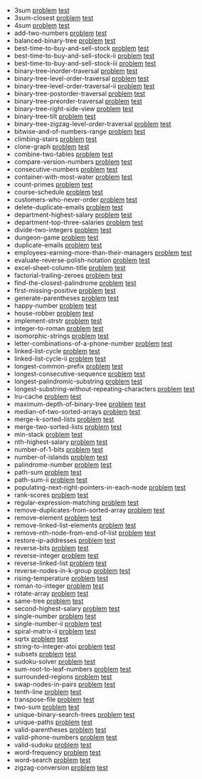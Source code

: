 
* 3sum [problem](./problemset/3sum/readme.md) [test](https://leetcode.com/problems/3sum/) 
* 3sum-closest [problem](./problemset/3sum-closest/readme.md) [test](https://leetcode.com/problems/3sum-closest/) 
* 4sum [problem](./problemset/4sum/readme.md) [test](https://leetcode.com/problems/4sum/) 
* add-two-numbers [problem](./problemset/add-two-numbers/readme.md) [test](https://leetcode.com/problems/add-two-numbers/) 
* balanced-binary-tree [problem](./problemset/balanced-binary-tree/readme.md) [test](https://leetcode.com/problems/balanced-binary-tree/) 
* best-time-to-buy-and-sell-stock [problem](./problemset/best-time-to-buy-and-sell-stock/readme.md) [test](https://leetcode.com/problems/best-time-to-buy-and-sell-stock/) 
* best-time-to-buy-and-sell-stock-ii [problem](./problemset/best-time-to-buy-and-sell-stock-ii/readme.md) [test](https://leetcode.com/problems/best-time-to-buy-and-sell-stock-ii/) 
* best-time-to-buy-and-sell-stock-iii [problem](./problemset/best-time-to-buy-and-sell-stock-iii/readme.md) [test](https://leetcode.com/problems/best-time-to-buy-and-sell-stock-iii/) 
* binary-tree-inorder-traversal [problem](./problemset/binary-tree-inorder-traversal/readme.md) [test](https://leetcode.com/problems/binary-tree-inorder-traversal/) 
* binary-tree-level-order-traversal [problem](./problemset/binary-tree-level-order-traversal/readme.md) [test](https://leetcode.com/problems/binary-tree-level-order-traversal/) 
* binary-tree-level-order-traversal-ii [problem](./problemset/binary-tree-level-order-traversal-ii/readme.md) [test](https://leetcode.com/problems/binary-tree-level-order-traversal-ii/) 
* binary-tree-postorder-traversal [problem](./problemset/binary-tree-postorder-traversal/readme.md) [test](https://leetcode.com/problems/binary-tree-postorder-traversal/) 
* binary-tree-preorder-traversal [problem](./problemset/binary-tree-preorder-traversal/readme.md) [test](https://leetcode.com/problems/binary-tree-preorder-traversal/) 
* binary-tree-right-side-view [problem](./problemset/binary-tree-right-side-view/readme.md) [test](https://leetcode.com/problems/binary-tree-right-side-view/) 
* binary-tree-tilt [problem](./problemset/binary-tree-tilt/readme.md) [test](https://leetcode.com/problems/binary-tree-tilt/) 
* binary-tree-zigzag-level-order-traversal [problem](./problemset/binary-tree-zigzag-level-order-traversal/readme.md) [test](https://leetcode.com/problems/binary-tree-zigzag-level-order-traversal/) 
* bitwise-and-of-numbers-range [problem](./problemset/bitwise-and-of-numbers-range/readme.md) [test](https://leetcode.com/problems/bitwise-and-of-numbers-range/) 
* climbing-stairs [problem](./problemset/climbing-stairs/readme.md) [test](https://leetcode.com/problems/climbing-stairs/) 
* clone-graph [problem](./problemset/clone-graph/readme.md) [test](https://leetcode.com/problems/clone-graph/) 
* combine-two-tables [problem](./problemset/combine-two-tables/readme.md) [test](https://leetcode.com/problems/combine-two-tables/) 
* compare-version-numbers [problem](./problemset/compare-version-numbers/readme.md) [test](https://leetcode.com/problems/compare-version-numbers/) 
* consecutive-numbers [problem](./problemset/consecutive-numbers/readme.md) [test](https://leetcode.com/problems/consecutive-numbers/) 
* container-with-most-water [problem](./problemset/container-with-most-water/readme.md) [test](https://leetcode.com/problems/container-with-most-water/) 
* count-primes [problem](./problemset/count-primes/readme.md) [test](https://leetcode.com/problems/count-primes/) 
* course-schedule [problem](./problemset/course-schedule/readme.md) [test](https://leetcode.com/problems/course-schedule/) 
* customers-who-never-order [problem](./problemset/customers-who-never-order/readme.md) [test](https://leetcode.com/problems/customers-who-never-order/) 
* delete-duplicate-emails [problem](./problemset/delete-duplicate-emails/readme.md) [test](https://leetcode.com/problems/delete-duplicate-emails/) 
* department-highest-salary [problem](./problemset/department-highest-salary/readme.md) [test](https://leetcode.com/problems/department-highest-salary/) 
* department-top-three-salaries [problem](./problemset/department-top-three-salaries/readme.md) [test](https://leetcode.com/problems/department-top-three-salaries/) 
* divide-two-integers [problem](./problemset/divide-two-integers/readme.md) [test](https://leetcode.com/problems/divide-two-integers/) 
* dungeon-game [problem](./problemset/dungeon-game/readme.md) [test](https://leetcode.com/problems/dungeon-game/) 
* duplicate-emails [problem](./problemset/duplicate-emails/readme.md) [test](https://leetcode.com/problems/duplicate-emails/) 
* employees-earning-more-than-their-managers [problem](./problemset/employees-earning-more-than-their-managers/readme.md) [test](https://leetcode.com/problems/employees-earning-more-than-their-managers/) 
* evaluate-reverse-polish-notation [problem](./problemset/evaluate-reverse-polish-notation/readme.md) [test](https://leetcode.com/problems/evaluate-reverse-polish-notation/) 
* excel-sheet-column-title [problem](./problemset/excel-sheet-column-title/readme.md) [test](https://leetcode.com/problems/excel-sheet-column-title/) 
* factorial-trailing-zeroes [problem](./problemset/factorial-trailing-zeroes/readme.md) [test](https://leetcode.com/problems/factorial-trailing-zeroes/) 
* find-the-closest-palindrome [problem](./problemset/find-the-closest-palindrome/readme.md) [test](https://leetcode.com/problems/find-the-closest-palindrome/) 
* first-missing-positive [problem](./problemset/first-missing-positive/readme.md) [test](https://leetcode.com/problems/first-missing-positive/) 
* generate-parentheses [problem](./problemset/generate-parentheses/readme.md) [test](https://leetcode.com/problems/generate-parentheses/) 
* happy-number [problem](./problemset/happy-number/readme.md) [test](https://leetcode.com/problems/happy-number/) 
* house-robber [problem](./problemset/house-robber/readme.md) [test](https://leetcode.com/problems/house-robber/) 
* implement-strstr [problem](./problemset/implement-strstr/readme.md) [test](https://leetcode.com/problems/implement-strstr/) 
* integer-to-roman [problem](./problemset/integer-to-roman/readme.md) [test](https://leetcode.com/problems/integer-to-roman/) 
* isomorphic-strings [problem](./problemset/isomorphic-strings/readme.md) [test](https://leetcode.com/problems/isomorphic-strings/) 
* letter-combinations-of-a-phone-number [problem](./problemset/letter-combinations-of-a-phone-number/readme.md) [test](https://leetcode.com/problems/letter-combinations-of-a-phone-number/) 
* linked-list-cycle [problem](./problemset/linked-list-cycle/readme.md) [test](https://leetcode.com/problems/linked-list-cycle/) 
* linked-list-cycle-ii [problem](./problemset/linked-list-cycle-ii/readme.md) [test](https://leetcode.com/problems/linked-list-cycle-ii/) 
* longest-common-prefix [problem](./problemset/longest-common-prefix/readme.md) [test](https://leetcode.com/problems/longest-common-prefix/) 
* longest-consecutive-sequence [problem](./problemset/longest-consecutive-sequence/readme.md) [test](https://leetcode.com/problems/longest-consecutive-sequence/) 
* longest-palindromic-substring [problem](./problemset/longest-palindromic-substring/readme.md) [test](https://leetcode.com/problems/longest-palindromic-substring/) 
* longest-substring-without-repeating-characters [problem](./problemset/longest-substring-without-repeating-characters/readme.md) [test](https://leetcode.com/problems/longest-substring-without-repeating-characters/) 
* lru-cache [problem](./problemset/lru-cache/readme.md) [test](https://leetcode.com/problems/lru-cache/) 
* maximum-depth-of-binary-tree [problem](./problemset/maximum-depth-of-binary-tree/readme.md) [test](https://leetcode.com/problems/maximum-depth-of-binary-tree/) 
* median-of-two-sorted-arrays [problem](./problemset/median-of-two-sorted-arrays/readme.md) [test](https://leetcode.com/problems/median-of-two-sorted-arrays/) 
* merge-k-sorted-lists [problem](./problemset/merge-k-sorted-lists/readme.md) [test](https://leetcode.com/problems/merge-k-sorted-lists/) 
* merge-two-sorted-lists [problem](./problemset/merge-two-sorted-lists/readme.md) [test](https://leetcode.com/problems/merge-two-sorted-lists/) 
* min-stack [problem](./problemset/min-stack/readme.md) [test](https://leetcode.com/problems/min-stack/) 
* nth-highest-salary [problem](./problemset/nth-highest-salary/readme.md) [test](https://leetcode.com/problems/nth-highest-salary/) 
* number-of-1-bits [problem](./problemset/number-of-1-bits/readme.md) [test](https://leetcode.com/problems/number-of-1-bits/) 
* number-of-islands [problem](./problemset/number-of-islands/readme.md) [test](https://leetcode.com/problems/number-of-islands/) 
* palindrome-number [problem](./problemset/palindrome-number/readme.md) [test](https://leetcode.com/problems/palindrome-number/) 
* path-sum [problem](./problemset/path-sum/readme.md) [test](https://leetcode.com/problems/path-sum/) 
* path-sum-ii [problem](./problemset/path-sum-ii/readme.md) [test](https://leetcode.com/problems/path-sum-ii/) 
* populating-next-right-pointers-in-each-node [problem](./problemset/populating-next-right-pointers-in-each-node/readme.md) [test](https://leetcode.com/problems/populating-next-right-pointers-in-each-node/) 
* rank-scores [problem](./problemset/rank-scores/readme.md) [test](https://leetcode.com/problems/rank-scores/) 
* regular-expression-matching [problem](./problemset/regular-expression-matching/readme.md) [test](https://leetcode.com/problems/regular-expression-matching/) 
* remove-duplicates-from-sorted-array [problem](./problemset/remove-duplicates-from-sorted-array/readme.md) [test](https://leetcode.com/problems/remove-duplicates-from-sorted-array/) 
* remove-element [problem](./problemset/remove-element/readme.md) [test](https://leetcode.com/problems/remove-element/) 
* remove-linked-list-elements [problem](./problemset/remove-linked-list-elements/readme.md) [test](https://leetcode.com/problems/remove-linked-list-elements/) 
* remove-nth-node-from-end-of-list [problem](./problemset/remove-nth-node-from-end-of-list/readme.md) [test](https://leetcode.com/problems/remove-nth-node-from-end-of-list/) 
* restore-ip-addresses [problem](./problemset/restore-ip-addresses/readme.md) [test](https://leetcode.com/problems/restore-ip-addresses/) 
* reverse-bits [problem](./problemset/reverse-bits/readme.md) [test](https://leetcode.com/problems/reverse-bits/) 
* reverse-integer [problem](./problemset/reverse-integer/readme.md) [test](https://leetcode.com/problems/reverse-integer/) 
* reverse-linked-list [problem](./problemset/reverse-linked-list/readme.md) [test](https://leetcode.com/problems/reverse-linked-list/) 
* reverse-nodes-in-k-group [problem](./problemset/reverse-nodes-in-k-group/readme.md) [test](https://leetcode.com/problems/reverse-nodes-in-k-group/) 
* rising-temperature [problem](./problemset/rising-temperature/readme.md) [test](https://leetcode.com/problems/rising-temperature/) 
* roman-to-integer [problem](./problemset/roman-to-integer/readme.md) [test](https://leetcode.com/problems/roman-to-integer/) 
* rotate-array [problem](./problemset/rotate-array/readme.md) [test](https://leetcode.com/problems/rotate-array/) 
* same-tree [problem](./problemset/same-tree/readme.md) [test](https://leetcode.com/problems/same-tree/) 
* second-highest-salary [problem](./problemset/second-highest-salary/readme.md) [test](https://leetcode.com/problems/second-highest-salary/) 
* single-number [problem](./problemset/single-number/readme.md) [test](https://leetcode.com/problems/single-number/) 
* single-number-ii [problem](./problemset/single-number-ii/readme.md) [test](https://leetcode.com/problems/single-number-ii/) 
* spiral-matrix-ii [problem](./problemset/spiral-matrix-ii/readme.md) [test](https://leetcode.com/problems/spiral-matrix-ii/) 
* sqrtx [problem](./problemset/sqrtx/readme.md) [test](https://leetcode.com/problems/sqrtx/) 
* string-to-integer-atoi [problem](./problemset/string-to-integer-atoi/readme.md) [test](https://leetcode.com/problems/string-to-integer-atoi/) 
* subsets [problem](./problemset/subsets/readme.md) [test](https://leetcode.com/problems/subsets/) 
* sudoku-solver [problem](./problemset/sudoku-solver/readme.md) [test](https://leetcode.com/problems/sudoku-solver/) 
* sum-root-to-leaf-numbers [problem](./problemset/sum-root-to-leaf-numbers/readme.md) [test](https://leetcode.com/problems/sum-root-to-leaf-numbers/) 
* surrounded-regions [problem](./problemset/surrounded-regions/readme.md) [test](https://leetcode.com/problems/surrounded-regions/) 
* swap-nodes-in-pairs [problem](./problemset/swap-nodes-in-pairs/readme.md) [test](https://leetcode.com/problems/swap-nodes-in-pairs/) 
* tenth-line [problem](./problemset/tenth-line/readme.md) [test](https://leetcode.com/problems/tenth-line/) 
* transpose-file [problem](./problemset/transpose-file/readme.md) [test](https://leetcode.com/problems/transpose-file/) 
* two-sum [problem](./problemset/two-sum/readme.md) [test](https://leetcode.com/problems/two-sum/) 
* unique-binary-search-trees [problem](./problemset/unique-binary-search-trees/readme.md) [test](https://leetcode.com/problems/unique-binary-search-trees/) 
* unique-paths [problem](./problemset/unique-paths/readme.md) [test](https://leetcode.com/problems/unique-paths/) 
* valid-parentheses [problem](./problemset/valid-parentheses/readme.md) [test](https://leetcode.com/problems/valid-parentheses/) 
* valid-phone-numbers [problem](./problemset/valid-phone-numbers/readme.md) [test](https://leetcode.com/problems/valid-phone-numbers/) 
* valid-sudoku [problem](./problemset/valid-sudoku/readme.md) [test](https://leetcode.com/problems/valid-sudoku/) 
* word-frequency [problem](./problemset/word-frequency/readme.md) [test](https://leetcode.com/problems/word-frequency/) 
* word-search [problem](./problemset/word-search/readme.md) [test](https://leetcode.com/problems/word-search/) 
* zigzag-conversion [problem](./problemset/zigzag-conversion/readme.md) [test](https://leetcode.com/problems/zigzag-conversion/) 
